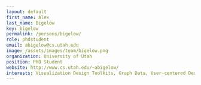 ```yaml
---
layout: default
first_name: Alex
last_name: Bigelow
key: bigelow
permalink: /persons/bigelow/
role: phdstudent
email: abigelow@cs.utah.edu
image: /assets/images/team/bigelow.png
organization: University of Utah
position: PhD Student
website: http://www.cs.utah.edu/~abigelow/
interests: Visualization Design Toolkits, Graph Data, User-centered Design
---
```


